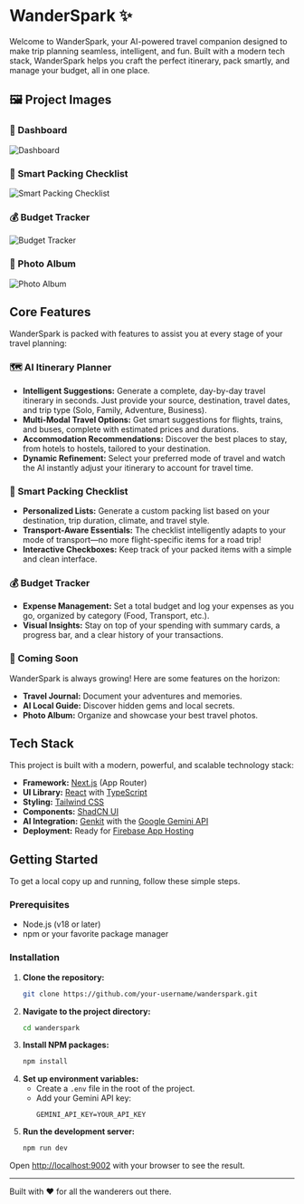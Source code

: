 # WanderSpark ✨

Welcome to WanderSpark, your AI-powered travel companion designed to make trip planning seamless, intelligent, and fun. Built with a modern tech stack, WanderSpark helps you craft the perfect itinerary, pack smartly, and manage your budget, all in one place.

## 🖼️ Project Images  

### 🧭 Dashboard
![Dashboard](https://media.licdn.com/dms/image/v2/D4E22AQH5UCsIhhR4Rg/feedshare-shrink_2048_1536/B4EZgsTe._GcAo-/0/1753089962679?e=1762387200&v=beta&t=fhXWIPJ4tJWPb0E1KaGYQQ-gnleOwbJ3ZAcamCGfjLA)

### 🧳 Smart Packing Checklist  
![Smart Packing Checklist](https://media.licdn.com/dms/image/v2/D4E22AQH5-XOyS5LmZA/feedshare-shrink_2048_1536/B4EZgsTe.dH8As-/0/1753089962505?e=1762387200&v=beta&t=U39QAZSa1S4V75usSIBdJ9Sv8M2DvRiRo8OSRfx3Y7Q)

### 💰 Budget Tracker  
![Budget Tracker](https://media.licdn.com/dms/image/v2/D4E22AQEPUtnCUBkhWw/feedshare-shrink_2048_1536/B4EZgsTe_UHoAo-/0/1753089962616?e=1762387200&v=beta&t=r_wvW0LK1yPWSUjobXyjHuDjgC1LT_51z2juA2k74xQ)

### 📸 Photo Album  
![Photo Album](https://media.licdn.com/dms/image/v2/D4E22AQHrxDCOj50w1g/feedshare-shrink_2048_1536/B4EZgsTfAFGUAs-/0/1753089962634?e=1762387200&v=beta&t=V5QIMyl1SgK-ue5_q94olrighGhkqYTDW1zxl70a6Co)

## Core Features

WanderSpark is packed with features to assist you at every stage of your travel planning:

### 🗺️ AI Itinerary Planner
- **Intelligent Suggestions:** Generate a complete, day-by-day travel itinerary in seconds. Just provide your source, destination, travel dates, and trip type (Solo, Family, Adventure, Business).
- **Multi-Modal Travel Options:** Get smart suggestions for flights, trains, and buses, complete with estimated prices and durations.
- **Accommodation Recommendations:** Discover the best places to stay, from hotels to hostels, tailored to your destination.
- **Dynamic Refinement:** Select your preferred mode of travel and watch the AI instantly adjust your itinerary to account for travel time.

### 🧳 Smart Packing Checklist
- **Personalized Lists:** Generate a custom packing list based on your destination, trip duration, climate, and travel style.
- **Transport-Aware Essentials:** The checklist intelligently adapts to your mode of transport—no more flight-specific items for a road trip!
- **Interactive Checkboxes:** Keep track of your packed items with a simple and clean interface.

### 💰 Budget Tracker
- **Expense Management:** Set a total budget and log your expenses as you go, organized by category (Food, Transport, etc.).
- **Visual Insights:** Stay on top of your spending with summary cards, a progress bar, and a clear history of your transactions.

### 🚀 Coming Soon
WanderSpark is always growing! Here are some features on the horizon:
- **Travel Journal:** Document your adventures and memories.
- **AI Local Guide:** Discover hidden gems and local secrets.
- **Photo Album:** Organize and showcase your best travel photos.

## Tech Stack

This project is built with a modern, powerful, and scalable technology stack:

- **Framework:** [Next.js](https://nextjs.org/) (App Router)
- **UI Library:** [React](https://react.dev/) with [TypeScript](https://www.typescriptlang.org/)
- **Styling:** [Tailwind CSS](https://tailwindcss.com/)
- **Components:** [ShadCN UI](https://ui.shadcn.com/)
- **AI Integration:** [Genkit](https://firebase.google.com/docs/genkit) with the [Google Gemini API](https://ai.google.dev/)
- **Deployment:** Ready for [Firebase App Hosting](https://firebase.google.com/docs/app-hosting)

## Getting Started

To get a local copy up and running, follow these simple steps.

### Prerequisites

- Node.js (v18 or later)
- npm or your favorite package manager

### Installation

1. **Clone the repository:**
   ```sh
   git clone https://github.com/your-username/wanderspark.git
   ```
2. **Navigate to the project directory:**
   ```sh
   cd wanderspark
   ```
3. **Install NPM packages:**
   ```sh
   npm install
   ```
4. **Set up environment variables:**
   - Create a `.env` file in the root of the project.
   - Add your Gemini API key:
     ```
     GEMINI_API_KEY=YOUR_API_KEY
     ```
5. **Run the development server:**
   ```sh
   npm run dev
   ```

Open [http://localhost:9002](http://localhost:9002) with your browser to see the result.

---

Built with ❤️ for all the wanderers out there.
